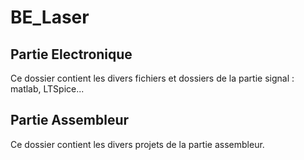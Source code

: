 # BE_Laser

## Partie Electronique 
Ce dossier contient les divers fichiers et dossiers de la partie signal : matlab, LTSpice... 

## Partie Assembleur 
Ce dossier contient les divers projets de la partie assembleur. 
